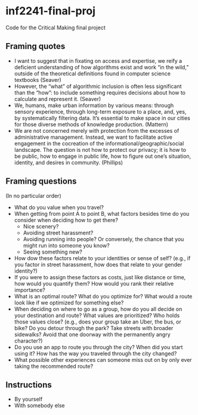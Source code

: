 # inf2241-final-proj
Code for the Critical Making final project

## Framing quotes
- I want to suggest that in fixating on access and expertise, we reify a deficient understanding of how algorithms exist and work “in the wild,” outside of the theoretical definitions found in computer science textbooks (Seaver)
- However, the “what” of algorithmic inclusion is often less significant than the “how”: to include something requires decisions about how to calculate and represent it. (Seaver)
- We, humans, make urban information by various means: through sensory experience, through long-term exposure to a place, and, yes, by systematically filtering data. It’s essential to make space in our cities for those diverse methods of knowledge production. (Mattern)
- We are not concerned merely with protection from the excesses of administrative management. Instead, we want to facilitate
active engagement in the cocreation of the informational/geographic/social landscape. The question is not how to protect our privacy; it is how to be public, how to engage in public life, how to figure out one’s situation, identity, and desires in community. (Phillips)

## Framing questions
(In no particular order)

- What do you value when you travel?
- When getting from point A to point B, what factors besides time do you consider when deciding how to get there?
  - Nice scenery?
  - Avoiding street harassment?
  - Avoiding running into people? Or conversely, the chance that you might run into someone you know?
  - Seeing something new?
- How dow these factors relate to your identities or sense of self? (e.g., if you factor in street harassment, how does that relate to your gender identity?)
- If you were to assign these factors as costs, just like distance or time, how would you quantify them? How would you rank their relative importance?
- What is an optimal route? What do you optimize for? What would a route look like if we optimized for something else?
- When deciding on where to go as a group, how do you all decide on your destination and route? What values are prioritized? Who holds those values close? (e.g., does your group take an Uber, the bus, or bike? Do you detour through the park? Take streets with broader sidewalks? Avoid that one doorway with the permanently angry character?)
- Do you use an app to route you through the city? When did you start using it? How has the way you traveled through the city changed?
- What possible other experiences can someone miss out on by only ever taking the recommended route?

## Instructions
- By yourself
- With somebody else
